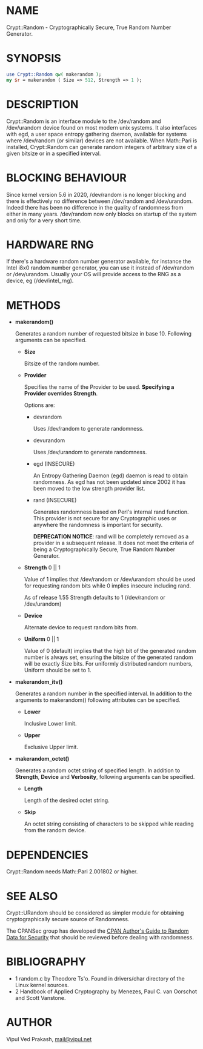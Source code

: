 # NAME

Crypt::Random - Cryptographically Secure, True Random Number Generator. 

# SYNOPSIS

```perl
use Crypt::Random qw( makerandom ); 
my $r = makerandom ( Size => 512, Strength => 1 ); 
```

# DESCRIPTION

Crypt::Random is an interface module to the /dev/random and /dev/urandom
device found on most modern unix systems. It also interfaces with egd,
a user space entropy gathering daemon, available for systems where
/dev/random (or similar) devices are not available. When Math::Pari is
installed, Crypt::Random can generate random integers of arbitrary size
of a given bitsize or in a specified interval.

# BLOCKING BEHAVIOUR

Since kernel version 5.6 in 2020, /dev/random is no longer blocking and
there is effectively no difference between /dev/random and /dev/urandom.
Indeed there has been no difference in the quality of randomness from
either in many years.  /dev/random now only blocks on startup of the
system and only for a very short time.

# HARDWARE RNG

If there's a hardware random number generator available, for instance
the Intel i8x0 random number generator, you can use it instead of
/dev/random or /dev/urandom.  Usually your OS will provide access to the
RNG as a device, eg (/dev/intel\_rng).

# METHODS 

- **makerandom()**

    Generates a random number of requested bitsize in base 10. Following
    arguments can be specified.

    - **Size** 

        Bitsize of the random number. 

    - **Provider** 

        Specifies the name of the Provider to be used. **Specifying a Provider overrides Strength**.

        Options are:

        - devrandom

            Uses /dev/random to generate randomness.

        - devurandom

            Uses /dev/urandom to generate randomness.

        - egd (INSECURE)

            An Entropy Gathering Daemon (egd) daemon is read to obtain randomness.
            As egd has not been updated since 2002 it has been moved to the low
            strength provider list.

        - rand (INSECURE)

            Generates randomness based on Perl's internal rand function.  This
            provider is not secure for any Cryptographic uses or anywhere the
            randomness is important for security.

            **DEPRECATION NOTICE**: rand will be completely removed as a provider
            in a subsequent release.  It does not meet the criteria of being a
            Cryptographically Secure, True Random Number Generator.

    - **Strength** 0 || 1 

        Value of 1 implies that /dev/random or /dev/urandom should be used
        for requesting random bits while 0 implies insecure including rand.

        As of release 1.55 Strength defaults to 1 (/dev/random or
        /dev/urandom)

    - **Device** 

        Alternate device to request random bits from. 

    - **Uniform** 0 || 1

        Value of 0 (default) implies that the high bit of the generated random
        number is always set, ensuring the bitsize of the generated random will be
        exactly Size bits. For uniformly distributed random numbers, Uniform
        should be set to 1.

- **makerandom\_itv()** 

    Generates a random number in the specified interval.  In addition 
    to the arguments to makerandom() following attributes can be 
    specified. 

    - **Lower** 

        Inclusive Lower limit.  

    - **Upper** 

        Exclusive Upper limit. 

- **makerandom\_octet()**

    Generates a random octet string of specified length. In addition to
    **Strength**, **Device** and **Verbosity**, following arguments can be
    specified.

    - **Length**

        Length of the desired octet string. 

    - **Skip**

        An octet string consisting of characters to be skipped while reading from
        the random device.

# DEPENDENCIES

Crypt::Random needs Math::Pari 2.001802 or higher. 

# SEE ALSO

Crypt::URandom should be considered as simpler module for obtaining
cryptographically secure source of Randomness.

The CPANSec group has developed the [CPAN Author's Guide to Random Data for Security](https://security.metacpan.org/docs/guides/random-data-for-security.html) that should be reviewed before dealing with randomness. 

# BIBLIOGRAPHY 

- 1 random.c by Theodore Ts'o.  Found in drivers/char directory of 
the Linux kernel sources.
- 2 Handbook of Applied Cryptography by Menezes, Paul C. van Oorschot
and Scott Vanstone.

# AUTHOR

Vipul Ved Prakash, <mail@vipul.net>
